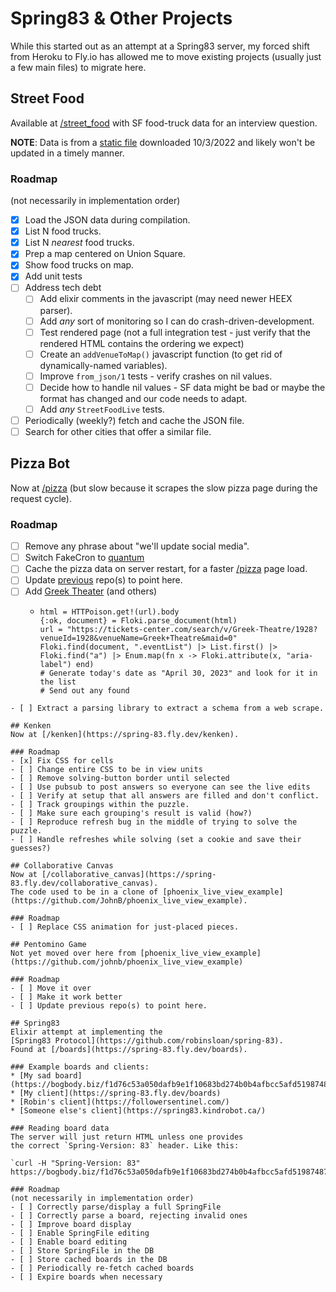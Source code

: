 # Spring83 & Other Projects

While this started out as an attempt at a Spring83 server,
my forced shift from Heroku to Fly.io has allowed me to move
existing projects (usually just a few main files) to migrate here.

## Street Food
Available at [/street_food](https://spring-83.fly.dev/street_food)
with SF food-truck data for an interview question.

**NOTE**: Data is from a [static file](https://data.sfgov.org/resource/rqzj-sfat.json)
downloaded 10/3/2022 and likely won't be updated in a timely manner.

### Roadmap
(not necessarily in implementation order)
- [x] Load the JSON data during compilation.
- [x] List N food trucks.
- [x] List N _nearest_ food trucks.
- [x] Prep a map centered on Union Square.
- [x] Show food trucks on map.
- [x] Add unit tests
- [ ] Address tech debt
  - [ ] Add elixir comments in the javascript (may need newer HEEX parser).
  - [ ] Add _any_ sort of monitoring so I can do crash-driven-development.
  - [ ] Test rendered page (not a full integration test - just verify
    that the rendered HTML contains the ordering we expect)
  - [ ] Create an `addVenueToMap()` javascript function
    (to get rid of dynamically-named variables).
  - [ ] Improve `from_json/1` tests - verify crashes on nil values.
  - [ ] Decide how to handle nil values -   SF data might be bad or maybe
    the format has changed and our code needs to adapt.
  - [ ] Add _any_ `StreetFoodLive` tests.
- [ ] Periodically (weekly?) fetch and cache the JSON file.
- [ ] Search for other cities that offer a similar file.

## Pizza Bot
Now at [/pizza](https://spring-83.fly.dev/pizza) (but slow 
because it scrapes the slow pizza page during the request cycle).

### Roadmap
- [ ] Remove any phrase about "we'll update social media".
- [ ] Switch FakeCron to [quantum](https://hexdocs.pm/quantum/readme.html)
- [ ] Cache the pizza data on server restart,
  for a faster [/pizza](https://spring-83.fly.dev/pizza) page load.
- [ ] Update [previous](https://github.com/JohnB/todays_pizza) repo(s) to point here.
- [ ] Add [Greek Theater](
  "mix") (and others)
  - ```azure
    html = HTTPoison.get!(url).body
    {:ok, document} = Floki.parse_document(html)
    url = "https://tickets-center.com/search/v/Greek-Theatre/1928?venueId=1928&venueName=Greek+Theatre&maid=0"
    Floki.find(document, ".eventList") |> List.first() |> Floki.find("a") |> Enum.map(fn x -> Floki.attribute(x, "aria-label") end)
    # Generate today's date as "April 30, 2023" and look for it in the list
    # Send out any found
``` 
- [ ] Extract a parsing library to extract a schema from a web scrape.

## Kenken
Now at [/kenken](https://spring-83.fly.dev/kenken).

### Roadmap
- [x] Fix CSS for cells
- [ ] Change entire CSS to be in view units
- [ ] Remove solving-button border until selected
- [ ] Use pubsub to post answers so everyone can see the live edits
- [ ] Verify at setup that all answers are filled and don't conflict.
- [ ] Track groupings within the puzzle.
- [ ] Make sure each grouping's result is valid (how?)
- [ ] Reproduce refresh bug in the middle of trying to solve the puzzle.
- [ ] Handle refreshes while solving (set a cookie and save their guesses?)

## Collaborative Canvas
Now at [/collaborative_canvas](https://spring-83.fly.dev/collaborative_canvas).
The code used to be in a clone of [phoenix_live_view_example](https://github.com/JohnB/phoenix_live_view_example).

### Roadmap
- [ ] Replace CSS animation for just-placed pieces.

## Pentomino Game
Not yet moved over here from [phoenix_live_view_example](https://github.com/johnb/phoenix_live_view_example)

### Roadmap
- [ ] Move it over
- [ ] Make it work better
- [ ] Update previous repo(s) to point here.

## Spring83
Elixir attempt at implementing the 
[Spring83 Protocol](https://github.com/robinsloan/spring-83).
Found at [/boards](https://spring-83.fly.dev/boards).

### Example boards and clients:
* [My sad board](https://bogbody.biz/f1d76c53a050dafb9e1f10683bd274b0b4afbcc5afd5198748786fb8983e0123)
* [My client](https://spring-83.fly.dev/boards)
* [Robin's client](https://followersentinel.com/)
* [Someone else's client](https://spring83.kindrobot.ca/)

### Reading board data
The server will just return HTML unless one provides
the correct `Spring-Version: 83` header. Like this:

`curl -H "Spring-Version: 83" https://bogbody.biz/f1d76c53a050dafb9e1f10683bd274b0b4afbcc5afd5198748786fb8983e0123`

### Roadmap
(not necessarily in implementation order)
- [ ] Correctly parse/display a full SpringFile
- [ ] Correctly parse a board, rejecting invalid ones
- [ ] Improve board display
- [ ] Enable SpringFile editing
- [ ] Enable board editing
- [ ] Store SpringFile in the DB
- [ ] Store cached boards in the DB
- [ ] Periodically re-fetch cached boards
- [ ] Expire boards when necessary

